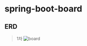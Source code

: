 # spring-boot-board
## ERD
> 1차
  ![board](https://github.com/ckstjr123/spring-boot-board/assets/143847026/28b1bea1-40d7-4342-b3a6-c211de2777d4)
